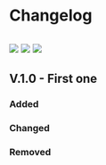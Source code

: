 # Changelog
[![](https://badgen.net/github/tag/BenjaminFourmaux/{{repository.name}}?cache=600)]() [![](https://badgen.net/github/release/BenjaminFourmaux/{{repository.name}}?cache=600)]() [![](https://badgen.net/github/tags/BenjaminFourmaux/{{repository.name}})]()
--
## V.1.0 - First one
### Added
### Changed
### Removed
